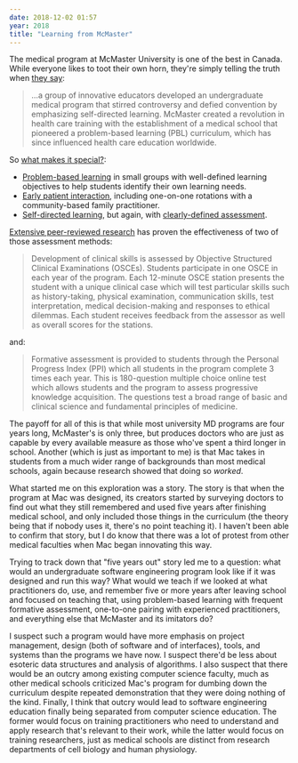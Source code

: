 ```yaml
---
date: 2018-12-02 01:57
year: 2018
title: "Learning from McMaster"
---
```


The medical program at McMaster University is one of the best in Canada.
While everyone likes to toot their own horn,
they're simply telling the truth when [they say](https://mdprogram.mcmaster.ca/):

> ...a group of innovative educators developed an undergraduate medical program
> that stirred controversy and defied convention by emphasizing self-directed
> learning. McMaster created a revolution in health care training with the
> establishment of a medical school that pioneered a problem-based learning
> (PBL) curriculum, which has since influenced health care education worldwide.

So [what makes it special?](https://mdprogram.mcmaster.ca/mcmaster-md-program/overview):

- [Problem-based learning](https://mdprogram.mcmaster.ca/mcmaster-md-program/overview/pbl—problem-based-learning)
  in small groups with well-defined learning objectives
  to help students identify their own learning needs.
- [Early patient interaction](https://mdprogram.mcmaster.ca/mcmaster-md-program/overview/early-patient-interaction),
  including one-on-one rotations with a community-based family practitioner.
- [Self-directed learning](https://mdprogram.mcmaster.ca/mcmaster-md-program/overview/self-directed-learning),
  but again, with [clearly-defined assessment](https://mdprogram.mcmaster.ca/mcmaster-md-program/overview/assessment-methods).

[Extensive peer-reviewed research](https://scholar.google.ca/scholar?q=objective+structured+clinical+examination+(SCE)+research)
has proven the effectiveness of two of those assessment methods:

> Development of clinical skills is assessed by Objective Structured Clinical
> Examinations (OSCEs). Students participate in one OSCE in each year of the
> program. Each 12-minute OSCE station presents the student with a unique
> clinical case which will test particular skills such as history-taking,
> physical examination, communication skills, test interpretation, medical
> decision-making and responses to ethical dilemmas. Each student receives
> feedback from the assessor as well as overall scores for the stations.

and:

> Formative assessment is provided to students through the Personal Progress
> Index (PPI) which all students in the program complete 3 times each year. This
> is 180-question multiple choice online test which allows students and the
> program to assess progressive knowledge acquisition. The questions test a
> broad range of basic and clinical science and fundamental principles of
> medicine.

The payoff for all of this is that while most university MD programs are four years long,
McMaster's is only three,
but produces doctors who are just as capable by every available measure
as those who've spent a third longer in school.
Another (which is just as important to me)
is that Mac takes in students from a much wider range of backgrounds
than most medical schools,
again because research showed that doing so *worked*.

What started me on this exploration was a story.
The story is that when the program at Mac was designed,
its creators started by surveying doctors to find out
what they still remembered and used five years after finishing medical school,
and only included those things in the curriculum
(the theory being that if nobody uses it,
there's no point teaching it).
I haven't been able to confirm that story,
but I do know that there was a lot of protest from other medical faculties
when Mac began innovating this way.

Trying to track down that "five years out" story led me to a question:
what would an undergraduate software engineering program look like
if it was designed and run this way?
What would we teach if we looked at what practitioners do, use, and remember
five or more years after leaving school and focused on teaching that,
using problem-based learning with frequent formative assessment,
one-to-one pairing with experienced practitioners,
and everything else that McMaster and its imitators do?

I suspect such a program would have more emphasis on project management,
design (both of software and of interfaces),
tools,
and systems than the programs we have now.
I suspect there'd be less about esoteric data structures and analysis of algorithms.
I also suspect that there would be an outcry among existing computer science faculty,
much as other medical schools criticized Mac's program for dumbing down the curriculum
despite repeated demonstration that they were doing nothing of the kind.
Finally,
I think that outcry would lead to software engineering education finally being separated from computer science education.
The former would focus on training practitioners who need to understand and apply research that's relevant to their work,
while the latter would focus on training researchers,
just as medical schools are distinct from research departments of cell biology and human physiology.
